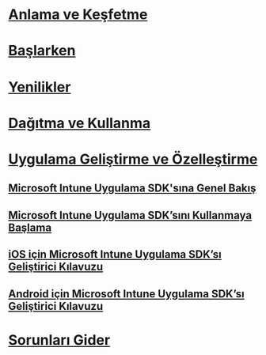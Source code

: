 # [Anlama ve Keşfetme](/intune/understand-explore/introduction-to-microsoft-intune)
# [Başlarken](/intune/get-started/what-to-know-before-you-start-microsoft-intune)
# [Yenilikler](/intune/whats-new/whats-new-in-microsoft-intune)
# [Dağıtma ve Kullanma](/intune/deploy-use/overview-of-device-and-app-lifecycles-in-microsoft-intune)
# [Uygulama Geliştirme ve Özelleştirme](intune-app-sdk.md)
## [Microsoft Intune Uygulama SDK'sına Genel Bakış](intune-app-sdk.md)
## [Microsoft Intune Uygulama SDK’sını Kullanmaya Başlama](intune-app-sdk-get-started.md)
## [iOS için Microsoft Intune Uygulama SDK’sı Geliştirici Kılavuzu](intune-app-sdk-ios.md)
## [Android için Microsoft Intune Uygulama SDK’sı Geliştirici Kılavuzu](intune-app-sdk-android.md)
# [Sorunları Gider](/intune/troubleshoot/how-to-get-support-for-microsoft-intune)


<!--HONumber=Oct16_HO2-->


